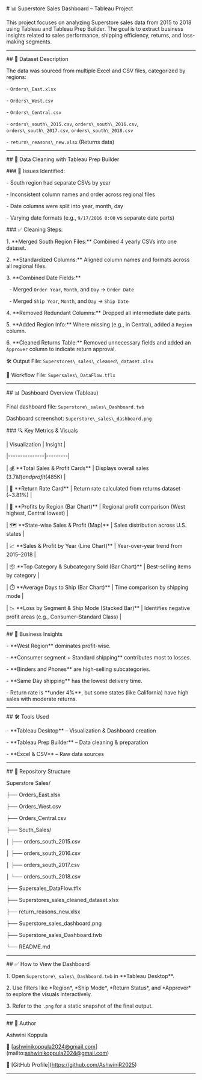 \# 📊 Superstore Sales Dashboard – Tableau Project



This project focuses on analyzing Superstore sales data from 2015 to 2018 using Tableau and Tableau Prep Builder. The goal is to extract business insights related to sales performance, shipping efficiency, returns, and loss-making segments.



---



\## 📁 Dataset Description



The data was sourced from multiple Excel and CSV files, categorized by regions:

\- `Orders\_East.xlsx`

\- `Orders\_West.csv`

\- `Orders\_Central.csv`

\- `orders\_south\_2015.csv`, `orders\_south\_2016.csv`, `orders\_south\_2017.csv`, `orders\_south\_2018.csv`

\- `return\_reasons\_new.xlsx` (Returns data)



---



\## 🧹 Data Cleaning with Tableau Prep Builder



\### 🔧 Issues Identified:

\- South region had separate CSVs by year

\- Inconsistent column names and order across regional files

\- Date columns were split into year, month, day

\- Varying date formats (e.g., `9/17/2016 0:00` vs separate date parts)



\### ✅ Cleaning Steps:

1\. \*\*Merged South Region Files:\*\* Combined 4 yearly CSVs into one dataset.

2\. \*\*Standardized Columns:\*\* Aligned column names and formats across all regional files.

3\. \*\*Combined Date Fields:\*\*

&nbsp;  - Merged `Order Year`, `Month`, and `Day` → `Order Date`

&nbsp;  - Merged `Ship Year`, `Month`, and `Day` → `Ship Date`

4\. \*\*Removed Redundant Columns:\*\* Dropped all intermediate date parts.

5\. \*\*Added Region Info:\*\* Where missing (e.g., in Central), added a `Region` column.

6\. \*\*Cleaned Returns Table:\*\* Removed unnecessary fields and added an `Approver` column to indicate return approval.



🛠 Output File: `Superstores\_sales\_cleaned\_dataset.xlsx`  

📄 Workflow File: `Supersales\_DataFlow.tflx`



---



\## 📊 Dashboard Overview (Tableau)



Final dashboard file: `Superstore\_sales\_Dashboard.twb`  

Dashboard screenshot: `Superstore\_sales\_dashboard.png`



\### 🔍 Key Metrics \& Visuals



| Visualization | Insight |

|---------------|---------|

| 💰 \*\*Total Sales \& Profit Cards\*\* | Displays overall sales ($3.7M) and profit ($485K) |

| 🔁 \*\*Return Rate Card\*\* | Return rate calculated from returns dataset (~3.81%) |

| 📍 \*\*Profits by Region (Bar Chart)\*\* | Regional profit comparison (West highest, Central lowest) |

| 🗺️ \*\*State-wise Sales \& Profit (Map)\*\* | Sales distribution across U.S. states |

| 📈 \*\*Sales \& Profit by Year (Line Chart)\*\* | Year-over-year trend from 2015–2018 |

| 📦 \*\*Top Category \& Subcategory Sold (Bar Chart)\*\* | Best-selling items by category |

| ⏱️ \*\*Average Days to Ship (Bar Chart)\*\* | Time comparison by shipping mode |

| 📉 \*\*Loss by Segment \& Ship Mode (Stacked Bar)\*\* | Identifies negative profit areas (e.g., Consumer–Standard Class) |



---



\## 🧠 Business Insights



\- \*\*West Region\*\* dominates profit-wise.

\- \*\*Consumer segment + Standard shipping\*\* contributes most to losses.

\- \*\*Binders and Phones\*\* are high-selling subcategories.

\- \*\*Same Day shipping\*\* has the lowest delivery time.

\- Return rate is \*\*under 4%\*\*, but some states (like California) have high sales with moderate returns.



---



\## 🛠 Tools Used



\- \*\*Tableau Desktop\*\* – Visualization \& Dashboard creation

\- \*\*Tableau Prep Builder\*\* – Data cleaning \& preparation

\- \*\*Excel \& CSV\*\* – Raw data sources



---



\## 📂 Repository Structure



Superstore Sales/

├── Orders\_East.xlsx

├── Orders\_West.csv

├── Orders\_Central.csv

├── South\_Sales/

│ ├── orders\_south\_2015.csv

│ ├── orders\_south\_2016.csv

│ ├── orders\_south\_2017.csv

│ └── orders\_south\_2018.csv

├── Supersales\_DataFlow.tflx

├── Superstores\_sales\_cleaned\_dataset.xlsx

├── return\_reasons\_new.xlsx

├── Superstore\_sales\_dashboard.png

├── Superstore\_sales\_Dashboard.twb

└── README.md



---



\## ✅ How to View the Dashboard



1\. Open `Superstore\_sales\_Dashboard.twb` in \*\*Tableau Desktop\*\*.

2\. Use filters like \*Region\*, \*Ship Mode\*, \*Return Status\*, and \*Approver\* to explore the visuals interactively.

3\. Refer to the `.png` for a static snapshot of the final output.



---



\## 👤 Author



Ashwini Koppula  

📧 \[ashwinikoppula2024@gmail.com](mailto:ashwinikoppula2024@gmail.com)  

🔗 \[GitHub Profile](https://github.com/AshwiniR2025)



---






